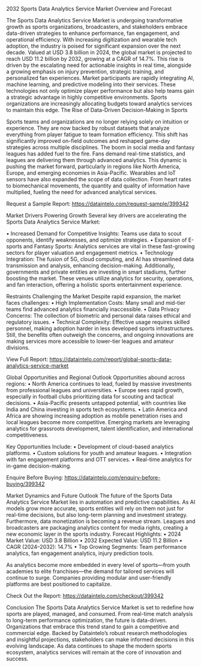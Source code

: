 2032 Sports Data Analytics Service Market Overview and Forecast

The Sports Data Analytics Service Market is undergoing transformative growth as sports organizations, broadcasters, and stakeholders embrace data-driven strategies to enhance performance, fan engagement, and operational efficiency. With increasing digitization and wearable tech adoption, the industry is poised for significant expansion over the next decade.
Valued at USD 3.8 billion in 2024, the global market is projected to reach USD 11.2 billion by 2032, growing at a CAGR of 14.7%. This rise is driven by the escalating need for actionable insights in real time, alongside a growing emphasis on injury prevention, strategic training, and personalized fan experiences.
Market participants are rapidly integrating AI, machine learning, and predictive modeling into their services. These technologies not only optimize player performance but also help teams gain a strategic advantage in highly competitive environments. Sports organizations are increasingly allocating budgets toward analytics services to maintain this edge.
The Rise of Data-Driven Decision-Making in Sports

Sports teams and organizations are no longer relying solely on intuition or experience. They are now backed by robust datasets that analyze everything from player fatigue to team formation efficiency. This shift has significantly improved on-field outcomes and reshaped game-day strategies across multiple disciplines.
The boom in social media and fantasy leagues has added fuel to the fire. Fans demand real-time statistics, and leagues are delivering them through advanced analytics. This dynamic is pushing the market forward, particularly in regions like North America, Europe, and emerging economies in Asia-Pacific.
Wearables and IoT sensors have also expanded the scope of data collection. From heart rates to biomechanical movements, the quantity and quality of information have multiplied, fueling the need for advanced analytical services.

Request a Sample Report:
https://dataintelo.com/request-sample/399342 

Market Drivers Powering Growth
Several key drivers are accelerating the Sports Data Analytics Service Market:

•	Increased Demand for Competitive Insights: Teams use data to scout opponents, identify weaknesses, and optimize strategies.
•	Expansion of E-sports and Fantasy Sports: Analytics services are vital in these fast-growing sectors for player valuation and engagement metrics.
•	Technology Integration: The fusion of 5G, cloud computing, and AI has streamlined data transmission and analysis, enhancing decision-making.
Additionally, governments and private entities are investing in smart stadiums, further boosting the market. These venues utilize analytics for security, operations, and fan interaction, offering a holistic sports entertainment experience.

Restraints Challenging the Market
Despite rapid expansion, the market faces challenges:
•	High Implementation Costs: Many small and mid-tier teams find advanced analytics financially inaccessible.
•	Data Privacy Concerns: The collection of biometric and personal data raises ethical and regulatory issues.
•	Technical Complexity: Effective usage requires skilled personnel, making adoption harder in less developed sports infrastructures.
Still, the benefits often outweigh the concerns, and ongoing innovations are making services more accessible to lower-tier leagues and amateur divisions.

View Full Report:
https://dataintelo.com/report/global-sports-data-analytics-service-market

Global Opportunities and Regional Outlook
Opportunities abound across regions:
•	North America continues to lead, fueled by massive investments from professional leagues and universities.
•	Europe sees rapid growth, especially in football clubs prioritizing data for scouting and tactical decisions.
•	Asia-Pacific presents untapped potential, with countries like India and China investing in sports tech ecosystems.
•	Latin America and Africa are showing increasing adoption as mobile penetration rises and local leagues become more competitive.
Emerging markets are leveraging analytics for grassroots development, talent identification, and international competitiveness.

Key Opportunities Include:
•	Development of cloud-based analytics platforms.
•	Custom solutions for youth and amateur leagues.
•	Integration with fan engagement platforms and OTT services.
•	Real-time analytics for in-game decision-making.

Enquire Before Buying:
https://dataintelo.com/enquiry-before-buying/399342 

Market Dynamics and Future Outlook
The future of the Sports Data Analytics Service Market lies in automation and predictive capabilities. As AI models grow more accurate, sports entities will rely on them not just for real-time decisions, but also long-term planning and investment strategy.
Furthermore, data monetization is becoming a revenue stream. Leagues and broadcasters are packaging analytics content for media rights, creating a new economic layer in the sports industry.
Forecast Highlights:
•	2024 Market Value: USD 3.8 Billion
•	2032 Expected Value: USD 11.2 Billion
•	CAGR (2024–2032): 14.7%
•	Top Growing Segments: Team performance analytics, fan engagement analytics, injury prediction tools.

As analytics become more embedded in every level of sports—from youth academies to elite franchises—the demand for tailored services will continue to surge. Companies providing modular and user-friendly platforms are best positioned to capitalize.

Check Out the Report:
https://dataintelo.com/checkout/399342

Conclusion
The Sports Data Analytics Service Market is set to redefine how sports are played, managed, and consumed. From real-time match analysis to long-term performance optimization, the future is data-driven. Organizations that embrace this trend stand to gain a competitive and commercial edge.
Backed by Dataintelo’s robust research methodologies and insightful projections, stakeholders can make informed decisions in this evolving landscape. As data continues to shape the modern sports ecosystem, analytics services will remain at the core of innovation and success.
